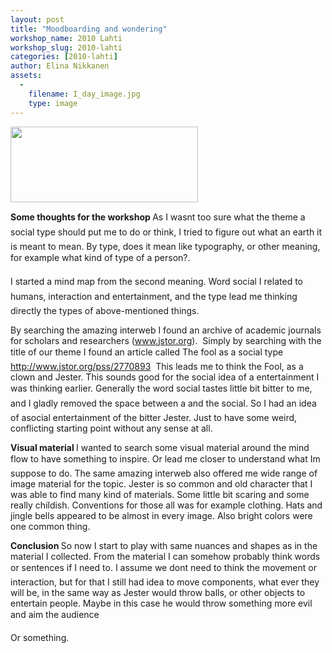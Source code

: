 ```yaml
---
layout: post
title: "Moodboarding and wondering"
workshop_name: 2010 Lahti
workshop_slug: 2010-lahti
categories: [2010-lahti]
author: Elina Nikkanen
assets:
  -
    filename: I_day_image.jpg
    type: image
---
```

<a href="http://workshops.nodebox.net/2010/wp-content/uploads/I_day_image.jpg"><img class="alignnone size-medium wp-image-28" title="I_day_image" src="http://workshops.nodebox.net/2010/wp-content/uploads/I_day_image-300x121.jpg" alt="" width="300" height="121" /></a>

<strong>Some thoughts for the workshop
<span style="font-weight: normal;">As I wasnt too sure what the theme a social type should put me to do or think, I tried to figure out what an earth it is meant to mean. By type, does it mean like typography, or other meaning, for example what kind of type of a person?.</span></strong>

I started a mind map from the second meaning. Word social I related to humans, interaction and entertainment, and the type lead me thinking directly the types of above-mentioned things.

By searching the amazing interweb I found an archive of academic journals for scholars and researchers (www.jstor.org).  Simply by searching with the title of our theme I found an article called The fool as a social type http://www.jstor.org/pss/2770893  This leads me to think the Fool, as a clown and Jester. This sounds good for the social idea of a entertainment I was thinking earlier. Generally the word social tastes little bit bitter to me, and I gladly removed the space between a and the social. So I had an idea of asocial entertainment of the bitter Jester. Just to have some weird, conflicting starting point without any sense at all.

<strong>Visual material
<span style="font-weight: normal;">I wanted to search some visual material around the mind flow to have something to inspire. Or lead me closer to understand what Im suppose to do. The same amazing interweb also offered me wide range of image material for the topic. Jester is so common and old character that I was able to find many kind of materials. Some little bit scaring and some really childish. Conventions for those all was for example clothing. Hats and jingle bells appeared to be almost in every image. Also bright colors were one common thing.</span></strong>

<strong> </strong>

<strong><strong>Conclusion
<span style="font-weight: normal;">So now I start to play with same nuances and shapes as in the material I collected. From the material I can somehow probably think words or sentences if I need to. I assume we dont need to think the movement or interaction, but for that I still had idea to move components, what ever they will be, in the same way as Jester would throw balls, or other objects to entertain people. Maybe in this case he would throw something more evil and aim the audience</span></strong></strong>

Or something.
